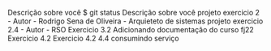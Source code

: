 Descrição sobre você $ git status
Descrição sobre você
projeto exercicio 2 - Autor - Rodrigo Sena de Oliveira - Arquieteto de sistemas
projeto exercicio 2.4 - Autor - RSO
Exercicio 3.2
Adicionando documentação do curso fj22
Exercicio 4.2
Exercicio 4.2
4.4 consumindo serviço
